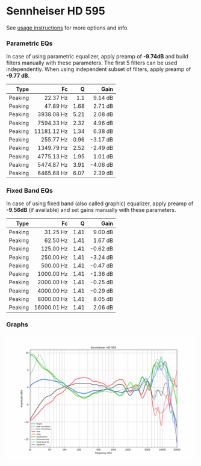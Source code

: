# Sennheiser HD 595
See [usage instructions](https://github.com/jaakkopasanen/AutoEq#usage) for more options and info.

### Parametric EQs
In case of using parametric equalizer, apply preamp of **-9.74dB** and build filters manually
with these parameters. The first 5 filters can be used independently.
When using independent subset of filters, apply preamp of **-9.77 dB**.

| Type    | Fc          |    Q | Gain     |
|--------:|------------:|-----:|---------:|
| Peaking | 22.37 Hz    | 1.1  | 9.14 dB  |
| Peaking | 47.89 Hz    | 1.68 | 2.71 dB  |
| Peaking | 3938.08 Hz  | 5.21 | 2.08 dB  |
| Peaking | 7594.33 Hz  | 2.32 | 4.96 dB  |
| Peaking | 11181.12 Hz | 1.34 | 6.38 dB  |
| Peaking | 255.77 Hz   | 0.96 | -3.17 dB |
| Peaking | 1349.79 Hz  | 2.52 | -2.49 dB |
| Peaking | 4775.13 Hz  | 1.95 | 1.01 dB  |
| Peaking | 5474.87 Hz  | 3.91 | -4.06 dB |
| Peaking | 6465.68 Hz  | 6.07 | 2.39 dB  |

### Fixed Band EQs
In case of using fixed band (also called graphic) equalizer, apply preamp of **-9.56dB**
(if available) and set gains manually with these parameters.

| Type    | Fc          |    Q | Gain     |
|--------:|------------:|-----:|---------:|
| Peaking | 31.25 Hz    | 1.41 | 9.00 dB  |
| Peaking | 62.50 Hz    | 1.41 | 1.67 dB  |
| Peaking | 125.00 Hz   | 1.41 | -0.62 dB |
| Peaking | 250.00 Hz   | 1.41 | -3.24 dB |
| Peaking | 500.00 Hz   | 1.41 | -0.47 dB |
| Peaking | 1000.00 Hz  | 1.41 | -1.36 dB |
| Peaking | 2000.00 Hz  | 1.41 | -0.25 dB |
| Peaking | 4000.00 Hz  | 1.41 | -0.29 dB |
| Peaking | 8000.00 Hz  | 1.41 | 8.05 dB  |
| Peaking | 16000.01 Hz | 1.41 | 2.06 dB  |

### Graphs
![](./Sennheiser%20HD%20595.png)
